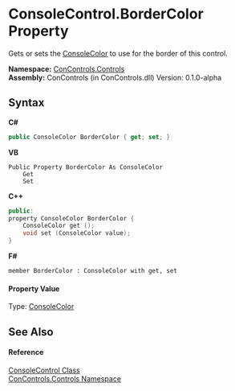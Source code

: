 # ConsoleControl.BorderColor Property 
 

Gets or sets the <a href="https://docs.microsoft.com/dotnet/api/system.consolecolor" target="_blank">ConsoleColor</a> to use for the border of this control.

**Namespace:**&nbsp;<a href="8161a036-2926-0ace-99d3-20346d250e3b">ConControls.Controls</a><br />**Assembly:**&nbsp;ConControls (in ConControls.dll) Version: 0.1.0-alpha

## Syntax

**C#**<br />
``` C#
public ConsoleColor BorderColor { get; set; }
```

**VB**<br />
``` VB
Public Property BorderColor As ConsoleColor
	Get
	Set
```

**C++**<br />
``` C++
public:
property ConsoleColor BorderColor {
	ConsoleColor get ();
	void set (ConsoleColor value);
}
```

**F#**<br />
``` F#
member BorderColor : ConsoleColor with get, set

```


#### Property Value
Type: <a href="https://docs.microsoft.com/dotnet/api/system.consolecolor" target="_blank">ConsoleColor</a>

## See Also


#### Reference
<a href="eae0acea-bdd1-dc08-7fda-dcd25c5f2082">ConsoleControl Class</a><br /><a href="8161a036-2926-0ace-99d3-20346d250e3b">ConControls.Controls Namespace</a><br />